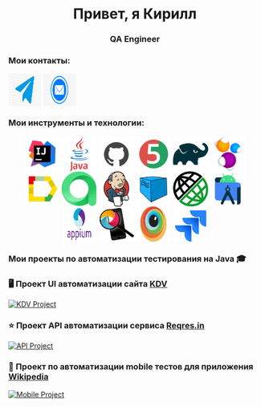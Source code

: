 <h1 align="center"> Привет, я Кирилл </h1>
<h3 align="center"> QA Engineer </h3>

### Мои контакты:
<a href="https://t.me/morozovk_98" target="_blank"><img align="center" src="https://github.com/Morozovk/Morozovk/blob/main/media/telegram-logo.png" width="65" height="65"></a>
<a href="mailto:morozovk18@mail.ru" target="_blank"><img align="center" src="https://github.com/Morozovk/Morozovk/blob/main/media/mail-logo.webp" width="65" height="65"></a>

### Мои инструменты и технологии:

<p align="center">
    <a href="https://www.jetbrains.com/idea/" target="_blank"><img align="center" src="https://github.com/Morozovk/Morozovk/blob/main/media/idea-logo.svg" width="70" height="70"></a>
    <a href="https://www.java.com/" target="_blank"><img align="center" src="https://github.com/Morozovk/Morozovk/blob/main/media/java-logo.svg" width="70" height="70"></a>
    <a href="https://github.com/" target="_blank"><img align="center" src="https://github.com/Morozovk/Morozovk/blob/main/media/github-logo.svg" width="70" height="70"></a>
    <a href="https://junit.org/junit5/" target="_blank"><img align="center" src="https://github.com/Morozovk/Morozovk/blob/main/media/junit5-logo.svg" width="70" height="70"></a>
    <a href="https://gradle.org/" target="_blank"><img align="center" src="https://github.com/Morozovk/Morozovk/blob/main/media/gradle-logo.svg" width="70" height="70"></a>
    <a href="https://selenide.org/" target="_blank"><img align="center" src="https://github.com/Morozovk/Morozovk/blob/main/media/selenide-logo.svg" width="70" height="70"></a>
    <a href="https://docs.qameta.io/allure/" target="_blank"><img align="center" src="https://github.com/Morozovk/Morozovk/blob/main/media/allure-report-logo.svg" width="70" height="70"></a>
    <a href="https://qameta.io" target="_blank"><img align="center" src="https://github.com/Morozovk/Morozovk/blob/main/media/testOps-logo.jpg" width="70" height="70"></a>
    <a href="https://www.jenkins.io/" target="_blank"><img align="center" src="https://github.com/Morozovk/Morozovk/blob/main/media/jenkins-logo.svg" width="70" height="70"></a>
    <a href="https://aerokube.com/selenoid/" target="_blank"><img align="center" src="https://github.com/Morozovk/Morozovk/blob/main/media/Selenoid-logo.svg" width="70" height="70"></a>
    <a href="https://rest-assured.io" target="_blank"><img align="center" src="https://github.com/Morozovk/Morozovk/blob/main/media/rest_assured.png" width="70" height="70"></a>
    <a href="https://developer.android.com/studio?hl=ru/" target="_blank"><img align="center" src="https://github.com/Morozovk/Morozovk/blob/main/media/android_studio-logo.png" width="70" height="70"></a>
    <a href="http://appium.io/docs/en/latest/" target="_blank"><img align="center" src="https://github.com/Morozovk/Morozovk/blob/main/media/appium-logo.webp" width="70" height="70"></a>
    <a href="https://appium.github.io/appium-inspector/2024.12/quickstart/installation/" target="_blank"><img align="center" src="https://github.com/Morozovk/Morozovk/blob/main/media/appium_inspector-logo.png" width="70" height="70"></a>
    <a href="https://www.browserstack.com" target="_blank"><img align="center" src="https://github.com/Morozovk/Morozovk/blob/main/media/Browserstack-logo.jpeg" width="70" height="70"></a>
    <a href="https://www.atlassian.com/software/jira?ysclid=md0lg2sq5952243148" target="_blank"><img align="center" src="https://github.com/Morozovk/Morozovk/blob/main/media/Jira-logo.svg" width="70" height="70"></a>
</p>

### Мои проекты по автоматизации тестирования на Java :mortar_board:

### 🖥️ Проект UI автоматизации сайта [KDV](https://kdvonline.ru/)
[![KDV Project](https://github-readme-stats.vercel.app/api/pin/?username=Morozovk&repo=KDV_homework)](https://github.com/Morozovk/KDV)

### ⭐ Проект API автоматизации сервиса [Reqres.in](https://reqres.in/)
[![API Project](https://github-readme-stats.vercel.app/api/pin/?username=Morozovk&repo=Api)](https://github.com/Morozovk/Api)

### 📱  Проект по автоматизации mobile тестов для приложения [Wikipedia](https://ru.wikipedia.org/)
[![Mobile Project](https://github-readme-stats.vercel.app/api/pin/?username=Morozovk&repo=Mobile)](https://github.com/Morozovk/Mobile)

